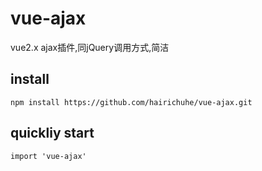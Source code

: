 # vue-ajax
vue2.x ajax插件,同jQuery调用方式,简洁

## install
```
npm install https://github.com/hairichuhe/vue-ajax.git
```

## quickliy start
```
import 'vue-ajax'
```
